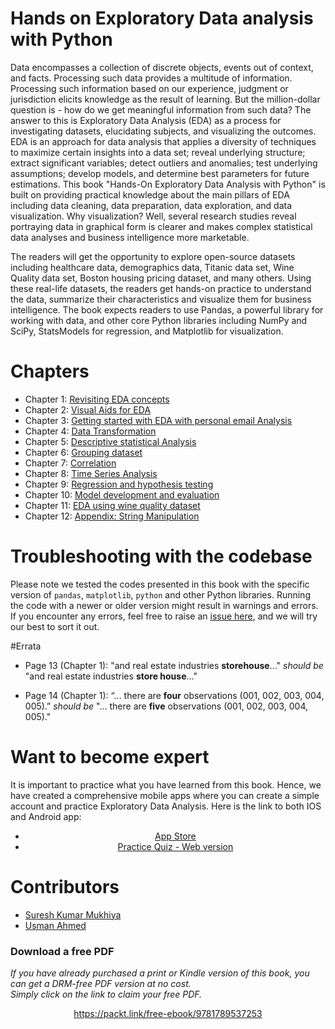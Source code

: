 


# Hands on Exploratory Data analysis with Python

Data encompasses a collection of discrete objects, events out of context, and facts. Processing such data provides a multitude of information. Processing such information based on our experience, judgment or jurisdiction elicits knowledge as the result of learning. But the million-dollar question is - how do we get meaningful information from such data? The answer to this is Exploratory Data Analysis (EDA) as a process for investigating datasets, elucidating subjects, and visualizing the outcomes. EDA is an approach for data analysis that applies a diversity of techniques to maximize certain insights into a data set; reveal underlying structure; extract significant variables; detect outliers and anomalies; test underlying assumptions; develop models, and determine best parameters for future estimations. This book "Hands-On Exploratory Data Analysis with Python" is built on providing practical knowledge about the main pillars of EDA including data cleaning, data preparation, data exploration, and data visualization. Why visualization? Well, several research studies reveal portraying data in graphical form is clearer and makes complex statistical data analyses and business intelligence more marketable.

The readers will get the opportunity to explore open-source datasets including healthcare data, demographics data, Titanic data set, Wine Quality data set, Boston housing pricing dataset, and many others. Using these real-life datasets, the readers get hands-on practice to understand the data, summarize their characteristics and visualize them for business intelligence. The book expects readers to use Pandas, a powerful library for working with data, and other core Python libraries including NumPy and SciPy, StatsModels for regression, and Matplotlib for visualization.

# Chapters

- Chapter 1: [Revisiting EDA concepts](https://github.com/PacktPublishing/hands-on-exploratory-data-analysis-with-python/tree/master/Chapter%201)
- Chapter 2: [Visual Aids for EDA](https://github.com/PacktPublishing/hands-on-exploratory-data-analysis-with-python/tree/master/Chapter%202)
- Chapter 3: [Getting started with EDA with personal email Analysis](https://github.com/PacktPublishing/hands-on-exploratory-data-analysis-with-python/tree/master/Chapter%203)
- Chapter 4: [Data Transformation](https://github.com/PacktPublishing/hands-on-exploratory-data-analysis-with-python/tree/master/Chapter%204)
- Chapter 5: [Descriptive statistical Analysis](https://github.com/PacktPublishing/hands-on-exploratory-data-analysis-with-python/tree/master/Chapter%205)
- Chapter 6: [Grouping dataset](https://github.com/PacktPublishing/hands-on-exploratory-data-analysis-with-python/tree/master/Chapter%206)
- Chapter 7: [Correlation](https://github.com/PacktPublishing/hands-on-exploratory-data-analysis-with-python/tree/master/Chapter%207)
- Chapter 8: [Time Series Analysis](https://github.com/PacktPublishing/hands-on-exploratory-data-analysis-with-python/tree/master/Chapter%208)
- Chapter 9: [Regression and hypothesis testing](https://github.com/PacktPublishing/hands-on-exploratory-data-analysis-with-python/tree/master/Chapter%209)
- Chapter 10: [Model development and evaluation](https://github.com/PacktPublishing/hands-on-exploratory-data-analysis-with-python/tree/master/Chapter%2010)
- Chapter 11: [EDA using wine quality dataset](https://github.com/PacktPublishing/hands-on-exploratory-data-analysis-with-python/tree/master/Chapter%2011)
- Chapter 12: [Appendix: String Manipulation](https://github.com/PacktPublishing/hands-on-exploratory-data-analysis-with-python/tree/master/Appendix)


# Troubleshooting with the codebase

Please note we tested the codes presented in this book with the specific version of `pandas`, `matplotlib`, `python` and other Python libraries.  Running the code with a newer or older version might result in warnings and errors. If you encounter any errors, feel free to raise an [issue here](https://github.com/PacktPublishing/Hands-on-Exploratory-Data-Analysis-with-Python/issues?q=is%3Aissue+is%3Aopen+sort%3Aupdated-desc), and we will try our best to sort it out. 

#Errata

- Page 13 (Chapter 1): "and real estate industries **storehouse**..." _should be_ "and real estate industries **store house**..."

- Page 14 (Chapter 1):  “... there are **four** observations (001, 002, 003, 004, 005).” _should be_ "... there are **five** observations (001, 002, 003, 004, 005)."

# Want to become expert

It is important to practice what you have learned from this book. Hence, we have created a comprehensive mobile apps where you can create a simple account and practice Exploratory Data Analysis. Here is the link to both IOS and Android app:

<div style="text-align:center">


 - [App Store](https://apps.apple.com/no/app/tech-quiz/id1510190983)
 - [Practice Quiz - Web version](https://saswebtechs.com.np/categories/5e9c5bcd002d0b0004658fc9)
</div>

# Contributors

- [Suresh Kumar Mukhiya](https://github.com/sureshHARDIYA)
- [Usman Ahmed](https://github.com/usman189)
### Download a free PDF

 <i>If you have already purchased a print or Kindle version of this book, you can get a DRM-free PDF version at no cost.<br>Simply click on the link to claim your free PDF.</i>
<p align="center"> <a href="https://packt.link/free-ebook/9781789537253">https://packt.link/free-ebook/9781789537253 </a> </p>
